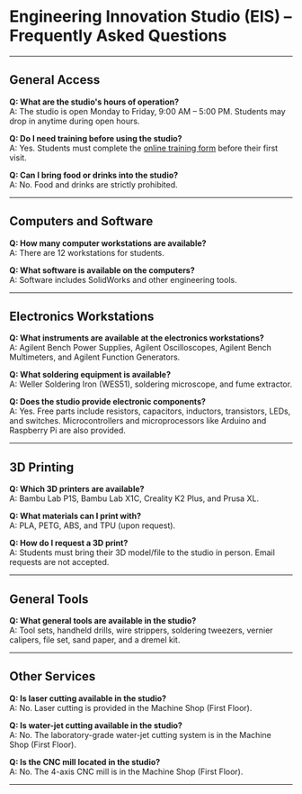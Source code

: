 # Engineering Innovation Studio (EIS) – Frequently Asked Questions

---

## General Access

**Q: What are the studio's hours of operation?**  
A: The studio is open Monday to Friday, 9:00 AM – 5:00 PM. Students may drop in anytime during open hours.

**Q: Do I need training before using the studio?**  
A: Yes. Students must complete the [online training form](https://docs.google.com/forms/d/e/1FAIpQLSe8eCHzAlrhtmF00R3NfceHbQYgFIY11MjijhmLXD4CQAl7ww/viewform) before their first visit.

**Q: Can I bring food or drinks into the studio?**  
A: No. Food and drinks are strictly prohibited.

---

## Computers and Software

**Q: How many computer workstations are available?**  
A: There are 12 workstations for students.

**Q: What software is available on the computers?**  
A: Software includes SolidWorks and other engineering tools.

---

## Electronics Workstations

**Q: What instruments are available at the electronics workstations?**  
A: Agilent Bench Power Supplies, Agilent Oscilloscopes, Agilent Bench Multimeters, and Agilent Function Generators.

**Q: What soldering equipment is available?**  
A: Weller Soldering Iron (WES51), soldering microscope, and fume extractor.

**Q: Does the studio provide electronic components?**  
A: Yes. Free parts include resistors, capacitors, inductors, transistors, LEDs, and switches. Microcontrollers and microprocessors like Arduino and Raspberry Pi are also provided.

---

## 3D Printing

**Q: Which 3D printers are available?**  
A: Bambu Lab P1S, Bambu Lab X1C, Creality K2 Plus, and Prusa XL.

**Q: What materials can I print with?**  
A: PLA, PETG, ABS, and TPU (upon request).

**Q: How do I request a 3D print?**  
A: Students must bring their 3D model/file to the studio in person. Email requests are not accepted.

---

## General Tools

**Q: What general tools are available in the studio?**  
A: Tool sets, handheld drills, wire strippers, soldering tweezers, vernier calipers, file set, sand paper, and a dremel kit.

---

## Other Services

**Q: Is laser cutting available in the studio?**  
A: No. Laser cutting is provided in the Machine Shop (First Floor).

**Q: Is water-jet cutting available in the studio?**  
A: No. The laboratory-grade water-jet cutting system is in the Machine Shop (First Floor).

**Q: Is the CNC mill located in the studio?**  
A: No. The 4-axis CNC mill is in the Machine Shop (First Floor).

---
